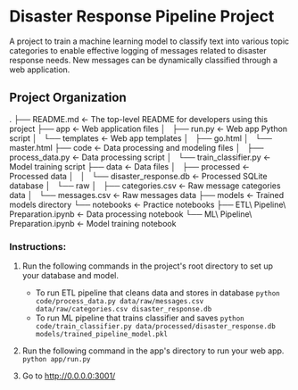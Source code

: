 # Disaster Response Pipeline Project
A project to train a machine learning model to classify text into various topic categories to enable effective logging of messages related to disaster response needs. New messages can be dynamically classified through a web application.

## Project Organization
.
├── README.md                    <- The top-level README for developers using this project
├── app                          <- Web application files
│   ├── run.py                   <- Web app Python script
│   └── templates                <- Web app templates
│       ├── go.html
│       └── master.html
├── code                          <- Data processing and modeling files
│   ├── process_data.py           <- Data processing script
│   └── train_classifier.py       <- Model training script
├── data                          <- Data files
│   ├── processed                 <- Processed data
│   │   └── disaster_response.db  <- Processed SQLite database
│   └── raw
│       ├── categories.csv        <- Raw message categories data
│       └── messages.csv          <- Raw messages data
├── models                        <- Trained models directory
└── notebooks                     <- Practice notebooks
    ├── ETL\ Pipeline\ Preparation.ipynb  <- Data processing notebook
    └── ML\ Pipeline\ Preparation.ipynb   <- Model training notebook

### Instructions:
1. Run the following commands in the project's root directory to set up your database and model.

    - To run ETL pipeline that cleans data and stores in database
        `python code/process_data.py data/raw/messages.csv data/raw/categories.csv disaster_response.db`
    - To run ML pipeline that trains classifier and saves
        `python code/train_classifier.py data/processed/disaster_response.db models/trained_pipeline_model.pkl`

2. Run the following command in the app's directory to run your web app.
    `python app/run.py`

3. Go to http://0.0.0.0:3001/

